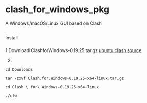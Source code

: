 # clash_for_windows_pkg
A Windows/macOS/Linux GUI based on Clash

##
Install

###
1.Download ClashforWindows-0.19.25.tar.gz
[ubuntu clash source](https://archive.org/download/clash_for_windows_pkg)

2.
```
cd Downloads

tar -zxvf Clash.for.Windows-0.19.25-x64-linux.tar.gz

cd Clash \ for\ Windows-0.19.25-x64-linux

./cfw

```
